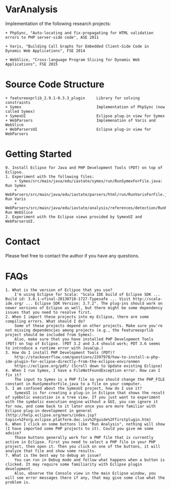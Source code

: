 # VarAnalysis

Implementation of the following research projects:

	+ PhpSync, "Auto-locating and fix-propagating for HTML validation errors to PHP server-side code", ASE 2011

	+ Varis, "Building Call Graphs for Embedded Client-Side Code in Dynamic Web Applications", FSE 2014

	+ WebSlice, "Cross-language Program Slicing for Dynamic Web Applications", FSE 2015

Source Code Structure
=====================
	+ featureexprlib_2.9.1-0.3.3_plugin		Library for solving constraints
	+ Symex									Implementation of PhpSync (now called Symex)
	+ SymexUI								Eclipse plug-in view for Symex
	+ WebParsers							Implemenation of Varis and WebSlice
	+ WebParsersUI							Eclipse plug-in view for WebParsers

Getting Started
===============
	0. Install Eclipse for Java and PHP Development Tools (PDT) on top of Eclipse.
	1. Experiment with the following files:
		+ Symex/src/main/java/edu/iastate/symex/run/RunSymexForFile.java: Run Symex 
		+ WebParsers/src/main/java/edu/iastate/parsers/html/run/RunVarisForFile.java: Run Varis
		+ WebParsers/src/main/java/edu/iastate/analysis/references/detection/RunReferenceDetectorForFile.java: Run WebSlice
	2. Experiment with the Eclipse views provided by SymexUI and WebParsersUI.

Contact
=======
Please feel free to contact the author if you have any questions.

FAQs
=======
	1. What is the version of Eclipse that you use?
		I'm using Eclipse for Scala: "Scala IDE build of Eclipse SDK ... Build id: 3.0.1-vfinal-20130718-1727-Typesafe ... Visit http://scala-ide.org/ ... Eclipse SDK Version: 3.7.2". The plug-ins should work on newer versions of Eclipse as well, but there might be some dependency issues that you need to resolve first.
	2. When I import these projects into my Eclipse, there are some compiling errors. What should I do?
		Some of these projects depend on other projects. Make sure you're not missing dependencies among projects (e.g., the featureexprlib project should be included from Symex).
		Also, make sure that you have installed PHP Development Tools (PDT) on top of Eclipse. (PDT 3.2 and 3.4 should work; PDT 3.6 seems to introduce a runtime error with JavaCup.)
	3. How do I install PHP Development Tools (PDT)?
		http://stackoverflow.com/questions/2397978/how-to-install-a-php-ide-plugin-for-eclipse-directly-from-the-eclipse-environmen
		https://eclipse.org/pdt/ (Scroll down to Update existing Eclipse)
	4. When I run Symex, I have a FileNotFoundException error. How can I fix it?
		The input to Symex is a PHP file so you should change the PHP_FILE constant in RunSymexForFile.java to a file on your computer.
	5. I am confused about the SymexUI project, how do I use it?
		SymexUI is for creating a plug-in in Eclipse that shows the result of symbolic execution in a tree view. If you just want to experiment with the symbolic execution engine without a GUI, you can ignore it for now, and come back to it later once you are more familiar with Eclipse plug-in development in general (http://help.eclipse.org/mars/index.jsp?topic=%2Forg.eclipse.platform.doc.isv%2Fguide%2Ffirstplugin.htm)
	6. When I click on some buttons like "Run Analysis", nothing will show (I have imported some PHP projects to it). Could you give me some advice?
		Those buttons generally work for a PHP file that is currently active in Eclipse. First you need to select a PHP file in your PHP project, then open it. Then you click on one of the buttons, it will analyze that file and show some results.
	7. What is the best way to debug an issue?
		You can run in Debug mode and follow what happens when a button is clicked. It may require some familiarity with Eclipse plugin development. 
		Also, observe the Console view in the main Eclipse window, you will see error messages there if any, that may give some clue what the problem is.
